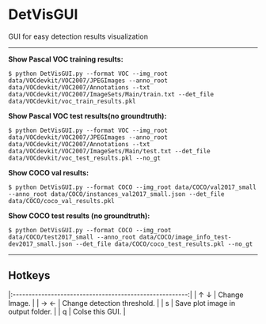 # DetVisGUI
GUI for easy detection results visualization

---

**Show Pascal VOC training results:** 

```
$ python DetVisGUI.py --format VOC --img_root data/VOCdevkit/VOC2007/JPEGImages --anno_root data/VOCdevkit/VOC2007/Annotations --txt data/VOCdevkit/VOC2007/ImageSets/Main/train.txt --det_file data/VOCdevkit/voc_train_results.pkl
```

**Show Pascal VOC test results(no groundtruth):** 

```
$ python DetVisGUI.py --format VOC --img_root data/VOCdevkit/VOC2007/JPEGImages --anno_root data/VOCdevkit/VOC2007/Annotations --txt data/VOCdevkit/VOC2007/ImageSets/Main/test.txt --det_file data/VOCdevkit/voc_test_results.pkl --no_gt
```

**Show COCO val results:** 

```
$ python DetVisGUI.py --format COCO --img_root data/COCO/val2017_small --anno_root data/COCO/instances_val2017_small.json --det_file data/COCO/coco_val_results.pkl 
```

**Show COCO test results (no groundtruth):** 

```
$ python DetVisGUI.py --format COCO --img_root data/COCO/test2017_small --anno_root data/COCO/image_info_test-dev2017_small.json --det_file data/COCO/coco_test_results.pkl --no_gt
```

---

## Hotkeys

|:-------------------------------------------------------:|
|    ↑  ↓    | Change Image.                              |
|    →  ←    | Change detection threshold.                |
|     s      | Save plot image in output folder.          |
|     q      | Colse this GUI.                            |

